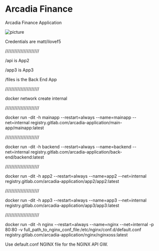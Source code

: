 # Arcadia Finance

Arcadia Finance Application

![picture](https://gitlab.com/arcadia-application/main-app/-/raw/master/Micro%20Services%20architecture.png)

Credentials are matt/ilovef5

//////////////////////

/api is App2

/app3 is App3

/files is the Back End App

//////////////////////

docker network create internal

//////////////////////

docker run -dit -h mainapp --restart=always --name=mainapp --net=internal registry.gitlab.com/arcadia-application/main-app/mainapp:latest

//////////////////////

docker run -dit -h backend --restart=always --name=backend --net=internal registry.gitlab.com/arcadia-application/back-end/backend:latest

//////////////////////

docker run -dit -h app2 --restart=always --name=app2 --net=internal registry.gitlab.com/arcadia-application/app2/app2:latest

//////////////////////

docker run -dit -h app3 --restart=always --name=app3 --net=internal registry.gitlab.com/arcadia-application/app3/app3:latest

//////////////////////

docker run -dit -h nginx --restart=always --name=nginx --net=internal -p 80:80 -v full_path_to_nginx_conf_file:/etc/nginx/conf.d/default.conf registry.gitlab.com/arcadia-application/nginx/nginxoss:latest

Use default.conf NGINX file for the NGINX API GW.
